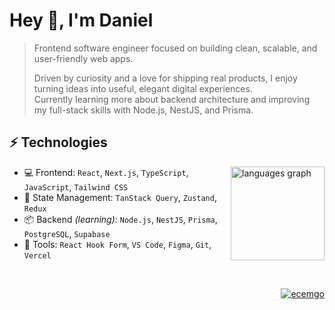 <h1 align="left" id="macropower-title">Hey 👋, I'm Daniel</h1>

>Frontend software engineer focused on building clean, scalable, and user-friendly web apps.
>  
>Driven by curiosity and a love for shipping real products, I enjoy turning ideas into useful, elegant digital experiences.  
>Currently learning more about backend architecture and improving my full-stack skills with Node.js, NestJS, and Prisma.

## ⚡ Technologies

<a href="#daniel-majer-title">
 <img align="right" src="https://github-readme-stats.vercel.app/api/top-langs?username=daniel-majer&locale=en&hide_title=false&layout=compact&card_width=320&langs_count=5&theme=tokyonight&hide_border=false" height="150" alt="languages graph"  />
</a>

- 💻 Frontend: `React`, `Next.js`, `TypeScript`, `JavaScript`, `Tailwind CSS`
- 🔌 State Management: `TanStack Query`, `Zustand`, `Redux`
- 📦 Backend *(learning)*: `Node.js`, `NestJS`, `Prisma`, `PostgreSQL`, `Supabase`
- 🧰 Tools: `React Hook Form`, `VS Code`, `Figma`, `Git`, `Vercel`
 
<br>
<p align="right">
  <a href="https://github.com/daniel-majer">
    <img src="https://komarev.com/ghpvc/?username=daniel-majer&color=1e3050&style=plastic" alt="ecemgo"/>
  </a>
</p>


<!--## 📊 Github Stats
<div>
  <img alt="Profile Stats" class="img" src="http://github-profile-summary-cards.vercel.app/api/cards/profile-details?username=daniel-majer&theme=tokyonight" />
  <img src="https://github-readme-stats.vercel.app/api?username=daniel-majer&hide_title=false&hide_rank=false&show_icons=true&include_all_commits=true&count_private=true&disable_animations=false&theme=tokyonight&locale=en&hide_border=false" height="150" alt="stats graph"  />
  <img src="https://github-readme-stats.vercel.app/api/top-langs?username=daniel-majer&locale=en&hide_title=false&layout=compact&card_width=320&langs_count=5&theme=tokyonight&hide_border=false" height="150" alt="languages graph"  />
</div>
<img src="https://komarev.com/ghpvc/?username=daniel-majer&color=1e3050&style=plastic" alt="ecemgo"/>-->


<!--
**dnomjr/dnomjr** is a ✨ _special_ ✨ repository because its `README.md` (this file) appears on your GitHub profile.

Here are some ideas to get you started:

- 🔭 I’m currently working on ...
- 🌱 I’m currently learning ...
- 👯 I’m looking to collaborate on ...
- 🤔 I’m looking for help with ...
- 💬 Ask me about ...
- 📫 How to reach me: ...
- 😄 Pronouns: ...
- ⚡ Fun fact: ...
-->
